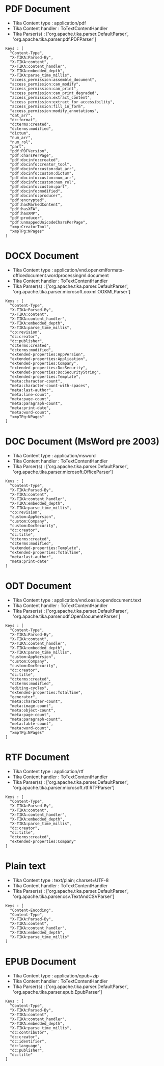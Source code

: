 # PDF Document

- Tika Content type : application/pdf
- Tika Content handler : ToTextContentHandler
- Tika Parser(s) : ['org.apache.tika.parser.DefaultParser', 'org.apache.tika.parser.pdf.PDFParser']

```
Keys : [
  "Content-Type",
  "X-TIKA:Parsed-By",
  "X-TIKA:content",
  "X-TIKA:content_handler",
  "X-TIKA:embedded_depth",
  "X-TIKA:parse_time_millis",
  "access_permission:assemble_document",
  "access_permission:can_modify",
  "access_permission:can_print",
  "access_permission:can_print_degraded",
  "access_permission:extract_content",
  "access_permission:extract_for_accessibility",
  "access_permission:fill_in_form",
  "access_permission:modify_annotations",
  "dat_arr",
  "dc:format",
  "dcterms:created",
  "dcterms:modified",
  "dictum",
  "num_arr",
  "num_rol",
  "part",
  "pdf:PDFVersion",
  "pdf:charsPerPage",
  "pdf:docinfo:created",
  "pdf:docinfo:creator_tool",
  "pdf:docinfo:custom:dat_arr",
  "pdf:docinfo:custom:dictum",
  "pdf:docinfo:custom:num_arr",
  "pdf:docinfo:custom:num_rol",
  "pdf:docinfo:custom:part",
  "pdf:docinfo:modified",
  "pdf:docinfo:producer",
  "pdf:encrypted",
  "pdf:hasMarkedContent",
  "pdf:hasXFA",
  "pdf:hasXMP",
  "pdf:producer",
  "pdf:unmappedUnicodeCharsPerPage",
  "xmp:CreatorTool",
  "xmpTPg:NPages"
]
```


# DOCX Document

- Tika Content type : application/vnd.openxmlformats-officedocument.wordprocessingml.document
- Tika Content handler : ToTextContentHandler
- Tika Parser(s) : ['org.apache.tika.parser.DefaultParser', 'org.apache.tika.parser.microsoft.ooxml.OOXMLParser']

```
Keys : [
  "Content-Type",
  "X-TIKA:Parsed-By",
  "X-TIKA:content",
  "X-TIKA:content_handler",
  "X-TIKA:embedded_depth",
  "X-TIKA:parse_time_millis",
  "cp:revision",
  "dc:creator",
  "dc:publisher",
  "dcterms:created",
  "dcterms:modified",
  "extended-properties:AppVersion",
  "extended-properties:Application",
  "extended-properties:Company",
  "extended-properties:DocSecurity",
  "extended-properties:DocSecurityString",
  "extended-properties:Template",
  "meta:character-count",
  "meta:character-count-with-spaces",
  "meta:last-author",
  "meta:line-count",
  "meta:page-count",
  "meta:paragraph-count",
  "meta:print-date",
  "meta:word-count",
  "xmpTPg:NPages"
]
```

# DOC Document (MsWord pre 2003)

- Tika Content type : application/msword
- Tika Content handler : ToTextContentHandler
- Tika Parser(s) : ['org.apache.tika.parser.DefaultParser', 'org.apache.tika.parser.microsoft.OfficeParser']

```
Keys : [
  "Content-Type",
  "X-TIKA:Parsed-By",
  "X-TIKA:content",
  "X-TIKA:content_handler",
  "X-TIKA:embedded_depth",
  "X-TIKA:parse_time_millis",
  "cp:revision",
  "custom:AppVersion",
  "custom:Company",
  "custom:DocSecurity",
  "dc:creator",
  "dc:title",
  "dcterms:created",
  "dcterms:modified",
  "extended-properties:Template",
  "extended-properties:TotalTime",
  "meta:last-author",
  "meta:print-date"
]
```

# ODT Document

- Tika Content type : application/vnd.oasis.opendocument.text
- Tika Content handler : ToTextContentHandler
- Tika Parser(s) : ['org.apache.tika.parser.DefaultParser', 'org.apache.tika.parser.odf.OpenDocumentParser']

```
Keys : [
  "Content-Type",
  "X-TIKA:Parsed-By",
  "X-TIKA:content",
  "X-TIKA:content_handler",
  "X-TIKA:embedded_depth",
  "X-TIKA:parse_time_millis",
  "custom:AppVersion",
  "custom:Company",
  "custom:DocSecurity",
  "dc:creator",
  "dc:title",
  "dcterms:created",
  "dcterms:modified",
  "editing-cycles",
  "extended-properties:TotalTime",
  "generator",
  "meta:character-count",
  "meta:image-count",
  "meta:object-count",
  "meta:page-count",
  "meta:paragraph-count",
  "meta:table-count",
  "meta:word-count",
  "xmpTPg:NPages"
]
```

# RTF Document

- Tika Content type : application/rtf
- Tika Content handler : ToTextContentHandler
- Tika Parser(s) : ['org.apache.tika.parser.DefaultParser', 'org.apache.tika.parser.microsoft.rtf.RTFParser']

```
Keys : [
  "Content-Type",
  "X-TIKA:Parsed-By",
  "X-TIKA:content",
  "X-TIKA:content_handler",
  "X-TIKA:embedded_depth",
  "X-TIKA:parse_time_millis",
  "dc:creator",
  "dc:title",
  "dcterms:created",
  "extended-properties:Company"
]
```

# Plain text

- Tika Content type : text/plain; charset=UTF-8
- Tika Content handler : ToTextContentHandler
- Tika Parser(s) : ['org.apache.tika.parser.DefaultParser', 'org.apache.tika.parser.csv.TextAndCSVParser']

```
Keys : [
  "Content-Encoding",
  "Content-Type",
  "X-TIKA:Parsed-By",
  "X-TIKA:content",
  "X-TIKA:content_handler",
  "X-TIKA:embedded_depth",
  "X-TIKA:parse_time_millis"
]
```

# EPUB Document

- Tika Content type : application/epub+zip
- Tika Content handler : ToTextContentHandler
- Tika Parser(s) : ['org.apache.tika.parser.DefaultParser', 'org.apache.tika.parser.epub.EpubParser']

```
Keys : [
  "Content-Type",
  "X-TIKA:Parsed-By",
  "X-TIKA:content",
  "X-TIKA:content_handler",
  "X-TIKA:embedded_depth",
  "X-TIKA:parse_time_millis",
  "dc:contributor",
  "dc:creator",
  "dc:identifier",
  "dc:language",
  "dc:publisher",
  "dc:title"
]
```

